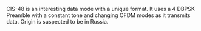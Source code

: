 CIS-48 is an interesting data mode with a unique format. It uses a 4 DBPSK Preamble with a constant tone and changing OFDM modes as it transmits data. Origin is suspected to be in Russia.